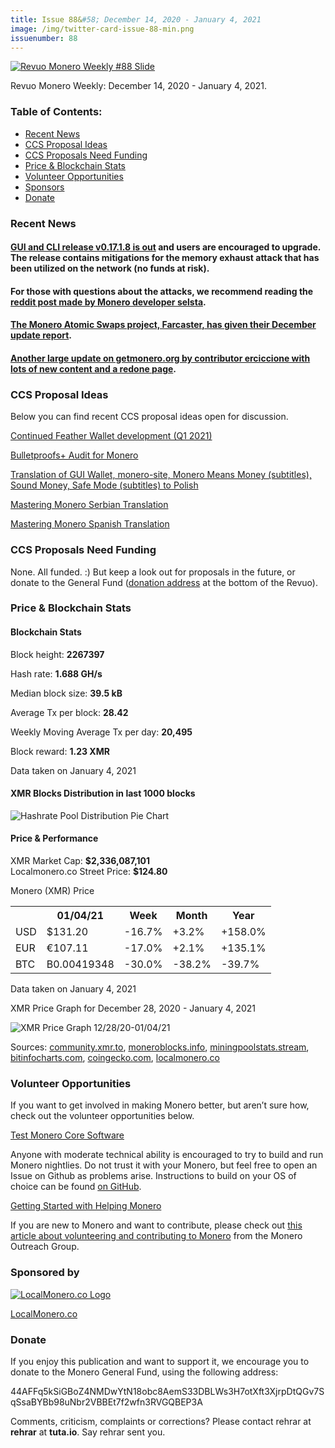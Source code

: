 ```yaml
---
title: Issue 88&#58; December 14, 2020 - January 4, 2021
image: /img/twitter-card-issue-88-min.png
issuenumber: 88
---
```

[<img src="/img/img-issue88-min.png" alt="Revuo Monero Weekly #88 Slide" class="img-lead">](/issue-88.html)

<p class="text-lead">Revuo Monero Weekly: December 14, 2020 - January 4, 2021.</p>
<!--more-->

<h3>Table of Contents:</h3>
<ul class="contents">
    <li><a href="#news">Recent News</a></li>
    <li><a href="#ideas">CCS Proposal Ideas</a></li>
    <li><a href="#proposals">CCS Proposals Need Funding</a></li>
    <li><a href="#stats">Price & Blockchain Stats</a></li>
    <li><a href="#volunteer">Volunteer Opportunities</a></li>
    <li><a href="#sponsor">Sponsors</a></li>
    <li><a href="#donate">Donate</a></li>
</ul>

<h3 id="news">Recent News</h3>

<div class="newsbyte">
    <h4><a href="https://www.getmonero.org/2020/12/30/monero-GUI-0.17.1.8-released.html" target="_blank">GUI and CLI release v0.17.1.8 is out</a> and users are encouraged to upgrade. The release contains mitigations for the memory exhaust attack that has been utilized on the network (no funds at risk).</h4>
</div>

<div class="newsbyte">
    <h4>For those with questions about the attacks, we recommend reading the <a href="https://www.reddit.com/r/Monero/comments/ko3d1n/third_update_on_the_ongoing_network_attacks/" target="_blank">reddit post made by Monero developer selsta</a>.</h4>
</div>

<div class="newsbyte">
    <h4><a href="https://www.reddit.com/r/Monero/comments/kjgi5g/farcaster_atomicswap_community_update_december/" target="_blank">The Monero Atomic Swaps project, Farcaster, has given their December update report</a>.</h4>
</div>

<div class="newsbyte">
    <h4><a href="https://www.reddit.com/r/Monero/comments/kl1zen/getmoneroorg_updated_new_faqs_new_workgroup_page/" target="_blank">Another large update on getmonero.org by contributor erciccione with lots of new content and a redone page</a>.</h4>
</div>

<h3 id="ideas">CCS Proposal Ideas</h3>

<p>Below you can find recent CCS proposal ideas open for discussion.</p>

<div class="proposal">
<p><a href="https://repo.getmonero.org/monero-project/ccs-proposals/-/merge_requests/198" target="_blank">Continued Feather Wallet development (Q1 2021) </a></p>
</div>

<div class="proposal">
<p><a href="https://repo.getmonero.org/monero-project/ccs-proposals/-/merge_requests/197" target="_blank">Bulletproofs+ Audit for Monero</a></p>
</div>

<div class="proposal">
<p><a href="https://repo.getmonero.org/monero-project/ccs-proposals/-/merge_requests/190" target="_blank">Translation of GUI Wallet, monero-site, Monero Means Money (subtitles), Sound Money, Safe Mode (subtitles) to Polish</a></p>
</div>

<div class="proposal">
<p><a href="https://repo.getmonero.org/monero-project/ccs-proposals/-/merge_requests/185" target="_blank">Mastering Monero Serbian Translation</a></p>
</div>

<div class="proposal">
<p><a href="https://repo.getmonero.org/monero-project/ccs-proposals/-/merge_requests/182" target="_blank">Mastering Monero Spanish Translation</a></p>
</div>

<h3 id="proposals">CCS Proposals Need Funding</h3>

None. All funded. :) But keep a look out for proposals in the future, or donate to the General Fund (<a href="#donate">donation address</a> at the bottom of the Revuo).

<h3 id="stats">Price & Blockchain Stats</h3>

<h4 class="stat">Blockchain Stats</h4>

<div class="bcstats">
    <p>Block height: <b>2267397</b></p>
    <p>Hash rate: <b>1.688 GH/s</b></p>
    <p>Median block size: <b>39.5 kB</b></p>
    <p>Average Tx per block: <b>28.42</b></p>
    <p>Weekly Moving Average Tx per day: <b>20,495</b></p>
    <p>Block reward: <b>1.23 XMR</b></p>
</div>
<p class="note">Data taken on January 4, 2021</p>

<h4 class="stat">XMR Blocks Distribution in last 1000 blocks</h4>
<p><img src="/img/hashrate-pool-distribution-0104.png" alt="Hashrate Pool Distribution Pie Chart"/></p>

<h4 class="stat">Price & Performance</h4>

<div class="price-intro">XMR Market Cap: <b>$2,336,087,101</b><br>Localmonero.co Street Price: <b>$124.80</b></div>

<p class="table-title">Monero (XMR) Price</p>
<table class="price-table">
  <tr class="row1">
    <th></th>
    <th>01/04/21</th>
    <th>Week</th>
    <th>Month</th>
    <th>Year</th>
  </tr>
  <tr>
    <td data-th="XMR to">USD</td>
    <td data-th="01/04/21">$131.20</td>
    <td data-th="Week" class="red">-16.7%</td>
    <td data-th="Month" class="green">+3.2%</td>
    <td data-th="Year" class="green">+158.0%</td>
  </tr>
  <tr class="row3">
    <td data-th="XMR to">EUR</td>
    <td data-th="01/04/21">€107.11</td>
    <td data-th="Week" class="red">-17.0%</td>
    <td data-th="Month" class="green">+2.1%</td>
    <td data-th="Year" class="green">+135.1%</td>
  </tr>
  <tr>
    <td data-th="XMR to">BTC</td>
    <td data-th="01/04/21">B0.00419348</td>
    <td data-th="Week" class="red">-30.0%</td>
    <td data-th="Month" class="red">-38.2%</td>
    <td data-th="Year" class="red">-39.7%</td>
  </tr>
</table>
<p class="note">Data taken on January 4, 2021</p>

<p class="table-title">XMR Price Graph for December 28, 2020 - January 4, 2021</p>

![XMR Price Graph 12/28/20-01/04/21](/img/weekly-chart-0104.png "XMR Price Graph 12/28/20-01/04/21") 

Sources: <a href="https://community.xmr.to/explorer/mainnet/" target="_blank">community.xmr.to</a>, <a href="https://moneroblocks.info/stats/transaction-stats" target="_blank">moneroblocks.info</a>, <a href="https://miningpoolstats.stream/monero" target="_blank">miningpoolstats.stream</a>, <a href="https://bitinfocharts.com/monero/" target="_blank">bitinfocharts.com</a>, <a href="https://www.coingecko.com/" target="_blank">coingecko.com</a>, <a href="https://localmonero.co/" target="_blank">localmonero.co</a>

<h3 id="volunteer">Volunteer Opportunities</h3>

<p>If you want to get involved in making Monero better, but aren’t sure how, check out the volunteer opportunities below.</p>

<div class="newsbyte">
    <p class="date"><a href="https://github.com/monero-project/monero" target="_blank">Test Monero Core Software</a></p>
    <p>Anyone with moderate technical ability is encouraged to try to build and run Monero nightlies. Do not trust it with your Monero, but feel free to open an Issue on Github as problems arise. Instructions to build on your OS of choice can be found <a href="https://github.com/monero-project/monero#compiling-monero-from-source" target="_blank">on GitHub</a>. </p>
</div>

<div class="newsbyte">
    <p class="date"><a href="https://github.com/monero-project/monero" target="_blank">Getting Started with Helping Monero</a></p>
    <p>If you are new to Monero and want to contribute, please check out <a href="https://www.monerooutreach.org/stories/getting-started-helping-monero.php" target="_blank">this article about volunteering and contributing to Monero</a> from the Monero Outreach Group. </p>
</div>

<h3 id="sponsor">Sponsored by</h3>

<p><a href="https://localmonero.co/" target="_blank"><img src="/img/localmonero-logo.png" alt="LocalMonero.co Logo" class="localmonero"></a></p>

<p class="text-center"><a href="https://localmonero.co/" target="_blank">LocalMonero.co</a></p>

<h3 id="donate">Donate</h3>

<p markdown="1">If you enjoy this publication and want to support it, we encourage you to donate to the Monero General Fund, using the following address:</p>

<p class="address" markdown="1">44AFFq5kSiGBoZ4NMDwYtN18obc8AemS33DBLWs3H7otXft3XjrpDtQGv7SqSsaBYBb98uNbr2VBBEt7f2wfn3RVGQBEP3A</p>

<!--p><a href="monero:44AFFq5kSiGBoZ4NMDwYtN18obc8AemS33DBLWs3H7otXft3XjrpDtQGv7SqSsaBYBb98uNbr2VBBEt7f2wfn3RVGQBEP3A" class="qr"><img src="/img/donate-monero.png"></a></p-->

Comments, criticism, complaints or corrections? Please contact rehrar at **rehrar** at **tuta.io**. Say rehrar sent you.
